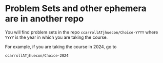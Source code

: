 # Problem Sets and other ephemera are in another repo

You will find problem sets in the repo `ccarrollATjhuecon/Choice-YYYY` 
where `YYYY` is the year in which you are taking the course.

For example, if you are taking the course in 2024, go to 

`ccarrollATjhuecon/Choice-2024`
